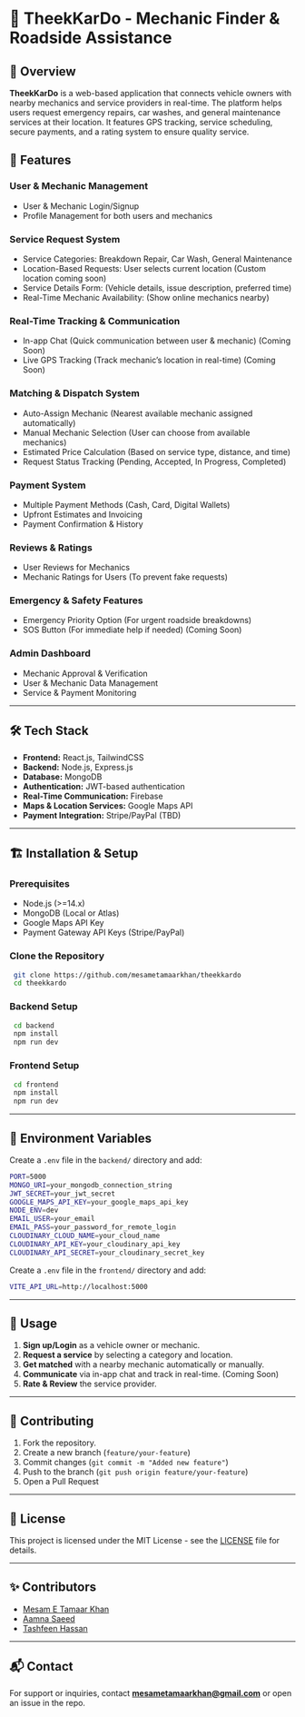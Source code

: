 # 🚗 TheekKarDo - Mechanic Finder & Roadside Assistance

## 📌 Overview
**TheekKarDo** is a web-based application that connects vehicle owners with nearby mechanics and service providers in real-time. The platform helps users request emergency repairs, car washes, and general maintenance services at their location. It features GPS tracking, service scheduling, secure payments, and a rating system to ensure quality service.

## 🚀 Features
### User & Mechanic Management
- User & Mechanic Login/Signup
- Profile Management for both users and mechanics

### Service Request System
- Service Categories: Breakdown Repair, Car Wash, General Maintenance
- Location-Based Requests: User selects current location (Custom location coming soon)
- Service Details Form: (Vehicle details, issue description, preferred time)
- Real-Time Mechanic Availability: (Show online mechanics nearby)

### Real-Time Tracking & Communication
- In-app Chat (Quick communication between user & mechanic) (Coming Soon)
- Live GPS Tracking (Track mechanic’s location in real-time) (Coming Soon)

### Matching & Dispatch System
- Auto-Assign Mechanic (Nearest available mechanic assigned automatically)
- Manual Mechanic Selection (User can choose from available mechanics)
- Estimated Price Calculation (Based on service type, distance, and time)
- Request Status Tracking (Pending, Accepted, In Progress, Completed)

### Payment System
- Multiple Payment Methods (Cash, Card, Digital Wallets)
- Upfront Estimates and Invoicing
- Payment Confirmation & History

### Reviews & Ratings
- User Reviews for Mechanics
- Mechanic Ratings for Users (To prevent fake requests)

### Emergency & Safety Features
- Emergency Priority Option (For urgent roadside breakdowns)
- SOS Button (For immediate help if needed) (Coming Soon)

### Admin Dashboard
- Mechanic Approval & Verification
- User & Mechanic Data Management
- Service & Payment Monitoring

---

## 🛠️ Tech Stack
- **Frontend:** React.js, TailwindCSS
- **Backend:** Node.js, Express.js
- **Database:** MongoDB
- **Authentication:** JWT-based authentication
- **Real-Time Communication:** Firebase
- **Maps & Location Services:** Google Maps API
- **Payment Integration:** Stripe/PayPal (TBD)

---

## 🏗️ Installation & Setup
### Prerequisites
- Node.js (>=14.x)
- MongoDB (Local or Atlas)
- Google Maps API Key
- Payment Gateway API Keys (Stripe/PayPal)

### Clone the Repository
```sh
 git clone https://github.com/mesametamaarkhan/theekkardo
 cd theekkardo
```

### Backend Setup
```sh
 cd backend
 npm install
 npm run dev
```

### Frontend Setup
```sh
 cd frontend
 npm install
 npm run dev
```

---

## 📌 Environment Variables
Create a `.env` file in the `backend/` directory and add:
```sh
PORT=5000
MONGO_URI=your_mongodb_connection_string
JWT_SECRET=your_jwt_secret
GOOGLE_MAPS_API_KEY=your_google_maps_api_key
NODE_ENV=dev
EMAIL_USER=your_email
EMAIL_PASS=your_password_for_remote_login
CLOUDINARY_CLOUD_NAME=your_cloud_name
CLOUDINARY_API_KEY=your_cloudinary_api_key
CLOUDINARY_API_SECRET=your_cloudinary_secret_key
```

Create a `.env` file in the `frontend/` directory and add:
```sh
VITE_API_URL=http://localhost:5000
```

---

## 🚀 Usage
1. **Sign up/Login** as a vehicle owner or mechanic.
2. **Request a service** by selecting a category and location.
3. **Get matched** with a nearby mechanic automatically or manually.
4. **Communicate** via in-app chat and track in real-time. (Coming Soon)
5. **Rate & Review** the service provider.

---

## 🤝 Contributing
1. Fork the repository.
2. Create a new branch (`feature/your-feature`)
3. Commit changes (`git commit -m "Added new feature"`)
4. Push to the branch (`git push origin feature/your-feature`)
5. Open a Pull Request

---

## 📜 License
This project is licensed under the MIT License - see the [LICENSE](LICENSE) file for details.

---

## ✨ Contributors
- [Mesam E Tamaar Khan](https://github.com/mesametamaarkhan)
- [Aamna Saeed](https://github.com/AamnaSaeed)
- [Tashfeen Hassan](https://github.com/TashfeenHassan)

---

## 📬 Contact
For support or inquiries, contact **mesametamaarkhan@gmail.com** or open an issue in the repo.

